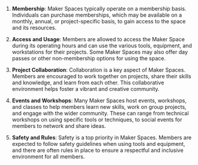 1. **Membership**: Maker Spaces typically operate on a membership basis. Individuals can purchase memberships, which may be available on a monthly, annual, or project-specific basis, to gain access to the space and its resources.

2. **Access and Usage**: Members are allowed to access the Maker Space during its operating hours and can use the various tools, equipment, and workstations for their projects. Some Maker Spaces may also offer day passes or other non-membership options for using the space.

3. **Project Collaboration**: Collaboration is a key aspect of Maker Spaces. Members are encouraged to work together on projects, share their skills and knowledge, and learn from each other. This collaborative environment helps foster a vibrant and creative community.

4. **Events and Workshops**: Many Maker Spaces host events, workshops, and classes to help members learn new skills, work on group projects, and engage with the wider community. These can range from technical workshops on using specific tools or techniques, to social events for members to network and share ideas.

5. **Safety and Rules**: Safety is a top priority in Maker Spaces. Members are expected to follow safety guidelines when using tools and equipment, and there are often rules in place to ensure a respectful and inclusive environment for all members.
